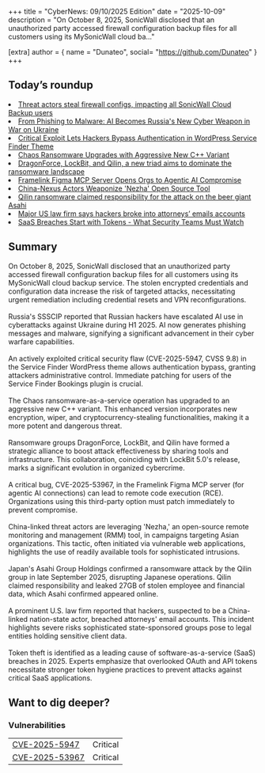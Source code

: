 +++
  title = "CyberNews: 09/10/2025 Edition"
  date = "2025-10-09"
  description = "On October 8, 2025, SonicWall disclosed that an unauthorized party accessed firewall configuration backup files for all customers using its MySonicWall cloud ba..."

  [extra]
  author = { name = "Dunateo", social= "https://github.com/Dunateo" }
  +++
<html><body>
<h2>Today’s roundup</h2>
<li><a href='https://securityaffairs.com/183154/security/threat-actors-steal-firewall-configs-impacting-all-sonicwall-cloud-backup-users.html'>Threat actors steal firewall configs, impacting all SonicWall Cloud Backup users</a></li>
<li><a href='https://thehackernews.com/2025/10/from-phishing-to-malware-ai-becomes.html'>From Phishing to Malware: AI Becomes Russia's New Cyber Weapon in War on Ukraine</a></li>
<li><a href='https://thehackernews.com/2025/10/critical-exploit-lets-hackers-bypass.html'>Critical Exploit Lets Hackers Bypass Authentication in WordPress Service Finder Theme</a></li>
<li><a href='https://www.darkreading.com/threat-intelligence/chaos-ransomware-upgrades-aggressive-new-variant'>Chaos Ransomware Upgrades with Aggressive New C++ Variant</a></li>
<li><a href='https://securityaffairs.com/183119/cyber-crime/dragonforce-lockbit-and-qilin-a-new-triad-aims-to-dominate-the-ransomware-landscape.html'>DragonForce, LockBit, and Qilin, a new triad aims to dominate the ransomware landscape</a></li>
<li><a href='https://www.darkreading.com/vulnerabilities-threats/figma-mcp-server-agentic-ai-compromise'>Framelink Figma MCP Server Opens Orgs to Agentic AI Compromise</a></li>
<li><a href='https://www.darkreading.com/cyberattacks-data-breaches/china-nexus-actors-nezha-open-source-tool'>China-Nexus Actors Weaponize 'Nezha' Open Source Tool</a></li>
<li><a href='https://securityaffairs.com/183131/cyber-crime/qilin-ransomware-claimed-responsibility-for-the-asahi-attack.html'>Qilin ransomware claimed responsibility for the attack on the beer giant Asahi</a></li>
<li><a href='https://therecord.media/us-law-firm-hackers-breached-email'>Major US law firm says hackers broke into attorneys’ emails accounts</a></li>
<li><a href='https://thehackernews.com/2025/10/saas-breaches-start-with-tokens-what.html'>SaaS Breaches Start with Tokens - What Security Teams Must Watch</a></li>
<h2>Summary</h2>
<p>On October 8, 2025, SonicWall disclosed that an unauthorized party accessed firewall configuration backup files for all customers using its MySonicWall cloud backup service. The stolen encrypted credentials and configuration data increase the risk of targeted attacks, necessitating urgent remediation including credential resets and VPN reconfigurations.<br><br>Russia's SSSCIP reported that Russian hackers have escalated AI use in cyberattacks against Ukraine during H1 2025. AI now generates phishing messages and malware, signifying a significant advancement in their cyber warfare capabilities.<br><br>An actively exploited critical security flaw (CVE-2025-5947, CVSS 9.8) in the Service Finder WordPress theme allows authentication bypass, granting attackers administrative control. Immediate patching for users of the Service Finder Bookings plugin is crucial.<br><br>The Chaos ransomware-as-a-service operation has upgraded to an aggressive new C++ variant. This enhanced version incorporates new encryption, wiper, and cryptocurrency-stealing functionalities, making it a more potent and dangerous threat.<br><br>Ransomware groups DragonForce, LockBit, and Qilin have formed a strategic alliance to boost attack effectiveness by sharing tools and infrastructure. This collaboration, coinciding with LockBit 5.0's release, marks a significant evolution in organized cybercrime.<br><br>A critical bug, CVE-2025-53967, in the Framelink Figma MCP server (for agentic AI connections) can lead to remote code execution (RCE). Organizations using this third-party option must patch immediately to prevent compromise.<br><br>China-linked threat actors are leveraging 'Nezha,' an open-source remote monitoring and management (RMM) tool, in campaigns targeting Asian organizations. This tactic, often initiated via vulnerable web applications, highlights the use of readily available tools for sophisticated intrusions.<br><br>Japan's Asahi Group Holdings confirmed a ransomware attack by the Qilin group in late September 2025, disrupting Japanese operations. Qilin claimed responsibility and leaked 27GB of stolen employee and financial data, which Asahi confirmed appeared online.<br><br>A prominent U.S. law firm reported that hackers, suspected to be a China-linked nation-state actor, breached attorneys' email accounts. This incident highlights severe risks sophisticated state-sponsored groups pose to legal entities holding sensitive client data.<br><br>Token theft is identified as a leading cause of software-as-a-service (SaaS) breaches in 2025. Experts emphasize that overlooked OAuth and API tokens necessitate stronger token hygiene practices to prevent attacks against critical SaaS applications.</p>
<h2>Want to dig deeper?</h2>
<h3>Vulnerabilities</h3>
<table><tbody><tr> <td><a href='https://vulnerability.circl.lu/vuln/CVE-2025-5947'>CVE-2025-5947</a></td>  <td data-severity='Critical'>Critical</td> </tr>
<tr> <td><a href='https://vulnerability.circl.lu/vuln/CVE-2025-53967'>CVE-2025-53967</a></td>  <td data-severity='Critical'>Critical</td> </tr>
</tbody></table></body></html>